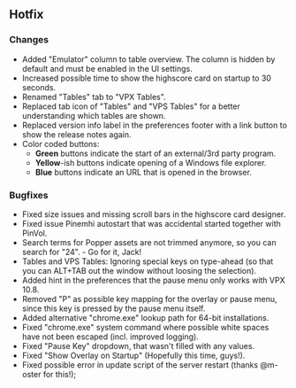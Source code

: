 ## Hotfix

### Changes

- Added "Emulator" column to table overview. The column is hidden by default and must be enabled in the UI settings.
- Increased possible time to show the highscore card on startup to 30 seconds.
- Renamed "Tables" tab to "VPX Tables".
- Replaced tab icon of "Tables" and "VPS Tables" for a better understanding which tables are shown.
- Replaced version info label in the preferences footer with a link button to show the release notes again.
- Color coded buttons:
  - **Green** buttons indicate the start of an external/3rd party program.
  - **Yellow**-ish buttons indicate opening of a Windows file explorer.
  - **Blue** buttons indicate an URL that is opened in the browser.

### Bugfixes

- Fixed size issues and missing scroll bars in the highscore card designer.
- Fixed issue Pinemhi autostart that was accidental started together with PinVol.
- Search terms for Popper assets are not trimmed anymore, so you can search for "24". - Go for it, Jack!
- Tables and VPS Tables: Ignoring special keys on type-ahead (so that you can ALT+TAB out the window without loosing the selection).
- Added hint in the preferences that the pause menu only works with VPX 10.8.
- Removed "P" as possible key mapping for the overlay or pause menu, since this key is pressed by the pause menu itself.
- Added alternative "chrome.exe" lookup path for 64-bit installations.
- Fixed "chrome.exe" system command where possible white spaces have not been escaped (incl. improved logging).
- Fixed "Pause Key" dropdown, that wasn't filled with any values.
- Fixed "Show Overlay on Startup" (Hopefully this time, guys!).
- Fixed possible error in update script of the server restart (thanks @m-oster for this!);